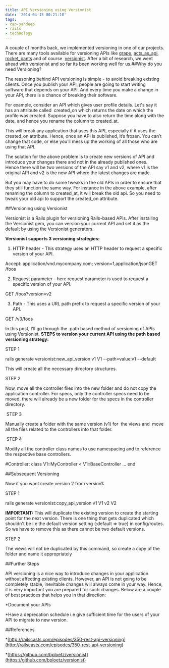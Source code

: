 ```yaml
---
title: API Versioning using Versionist
date: '2014-04-15 00:21:10'
tags:
- cap-sandeep
- rails
- technology
---
```


A couple of months back, we implemented versioning in one of our projects. There are many tools available for versioning APIs like 
[grape](https://github.com/intridea/grape), 
[acts_as_api](https://github.com/fabrik42/acts_as_api), 
[rocket_pants](https://github.com/Sutto/rocket_pants) and of course 
[versionist](https://github.com/bploetz/versionist). After a bit of research, we went ahead with versionist and so far its been working well for us.##Why do you need Versioning?


The reasoning behind API versioning is simple - to avoid breaking existing clients. Once you publish your API, people are going to start writing software that depends on your API. And every time you make a change in your API, there is a chance of breaking their software.

For example, consider an API which gives user profile details. Let's say it has an attribute called 
created_on which returns the date on which the profile was created. Suppose you have to also return the time along with the date, and hence you rename the column to 
created_at.

This will break any application that uses this API, especially if it uses the 
created_on attribute. Hence, once an API is published, it’s frozen. You can’t change that code, or else you’ll mess up the working of all those who are using that API.

The solution for the above problem is to create new versions of API and introduce your changes there and not in the already published ones. Hence there will be two versions of the API say v1 and v2, where v1 is the original API and v2 is the new API where the latest changes are made.

But you may have to do some tweaks in the old APIs in order to ensure that they still function the same way. For instance in the above example, after renaming the column to 
created_at, it will break the old api. So you need to tweak your old api to support the 
created_on attribute.


##Versioning using Versionist


Versionist is a Rails plugin for versioning Rails-based APIs. After installing the Versionist gem, you can version your current API and set it as the default by using the Versionist generators.


**Versionist supports 3 versioning strategies:**


1) HTTP header - This strategy uses an HTTP header to request a specific version of your API.


Accept: application/vnd.mycompany.com; version=1,application/jsonGET /foos

2) Request parameter - here request parameter is used to request a specific version of your API.


GET /foos?version=v2

3) Path - This uses a URL path prefix to request a specific version of your API.


GET /v3/foos

In this post, I'll go through the 
path based method of versioning of APIs using Versionist. 
**STEPS to version your current API using the path based versioning strategy:**



STEP 1


rails generate versionist:new_api_version v1 V1 --path=value:v1 --default

This will create all the necessary directory structures.


STEP 2

Now, move all the controller files into the new folder and do not copy the application controller. For specs, only the controller specs need to be moved, there will already be a new folder for the specs in the controller directory.


 STEP 3

Manually create a folder with the same version (v1) for  the views and  move all the files related to the controllers into that folder.


 STEP 4

Modify all the controller class names to use namespacing and to reference the respective base controllers.


#Controller:
class V1::MyController < V1::BaseController
    ...
end


##Subsequent Versioning


Now if you want create version 2 from version1:


STEP 1


rails generate versionist:copy_api_version v1 V1 v2 V2


**IMPORTANT:**
 This will duplicate the existing version to create the starting point for the next version. There is one thing that gets duplicated which shouldn't be i.e the default version setting 
{:default => true} in 
config/routes. So we have to remove this as there cannot be two default versions.


STEP 2

The views will not be duplicated by this command, so create a copy of the folder and name it appropriately


##Further Steps


API versioning is a nice way to introduce changes in your application without affecting existing clients. However, an API is not going to be completely stable, inevitable changes will always come in your way. Hence, it is very important you are prepared for such changes. Below are a couple of best practices that helps you in that direction:


*Document your APIs

    
*Have a deprecation schedule i.e give sufficient time for the users of your API to migrate to new version.


##References



*[http://railscasts.com/episodes/350-rest-api-versioning](http://railscasts.com/episodes/350-rest-api-versioning)

    
*[https://github.com/bploetz/versionist](https://github.com/bploetz/versionist)
